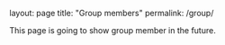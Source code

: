 layout: page
title: "Group members"
permalink: /group/

This page is going to show group member in the future.
